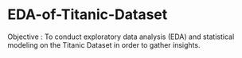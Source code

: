 # EDA-of-Titanic-Dataset
Objective : To conduct exploratory data analysis (EDA) and statistical modeling on the Titanic Dataset in order to gather insights.

